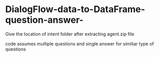 # DialogFlow-data-to-DataFrame-question-answer-
Give the location of intent folder after extracting agent.zip file

code assumes multiple questions and single answer for similiar type of questions
